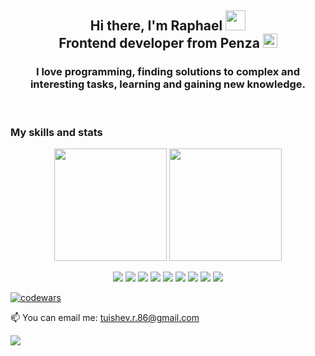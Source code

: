 <h2 align="center">Hi there, I'm Raphael
<img src="https://github.com/blackcater/blackcater/raw/main/images/Hi.gif" height="32"/> <br/>
Frontend developer from Penza  
<img src="https://avatars.mds.yandex.net/get-dialogs/1644703/66b938b43ac29e5edb8d/orig" height="23"/></h2>

<h3 align="center">I love programming, finding solutions to complex and interesting tasks, learning and gaining new knowledge.</h3>

<br/>

<h3>My skills and stats</h3>

<p align='center'>
   <a href="https://github-readme-stats.vercel.app/api?username=ExTRA86"><img
           height=180
           src="https://github-readme-stats.vercel.app/api?username=ExTRA86"/></a>
   <a href="https://github.com/ExTRA86/github-readme-stats"><img height=180
                                                                  src="https://github-readme-stats.vercel.app/api/top-langs/?username=ExTRA86&layout=compact"/></a>
</p>
 <p align='center'>
  <img src="https://img.shields.io/badge/html5-%23E34F26.svg?style=for-the-badge&logo=html5&logoColor=white" />
  <img src="https://img.shields.io/badge/css3-%231572B6.svg?style=for-the-badge&logo=css3&logoColor=white" />
  <img src="https://img.shields.io/badge/javascript-%23323330.svg?style=for-the-badge&logo=javascript&logoColor=%23F7DF1E" />
  <img src="https://img.shields.io/badge/react-%2320232a.svg?style=for-the-badge&logo=react&logoColor=%2361DAFB" />
  <img src="https://img.shields.io/badge/redux-%23593d88.svg?style=for-the-badge&logo=redux&logoColor=white" />
  <img src="https://img.shields.io/badge/typescript-%23007ACC.svg?style=for-the-badge&logo=typescript&logoColor=white" />
  <img src="https://img.shields.io/badge/SASS-hotpink.svg?style=for-the-badge&logo=SASS&logoColor=white" />
  <img src="https://img.shields.io/badge/bootstrap-%23563D7C.svg?style=for-the-badge&logo=bootstrap&logoColor=white" />
  <img src="https://img.shields.io/badge/git-%23F05033.svg?style=for-the-badge&logo=git&logoColor=white" />
  </p>
</p> 

[![codewars](https://www.codewars.com/users/ExTRA86/badges/large)](https://www.codewars.com/users/ExTRA86) 
  
📫 You can email me: <a href='mailto:tuishev.r.86@gmail.com'>tuishev.r.86@gmail.com

![](https://komarev.com/ghpvc/?username=ExTRA86)
  





<!--
**ExTRA86/ExTRA86** is a ✨ _special_ ✨ repository because its `README.md` (this file) appears on your GitHub profile.

[![Typing SVG](https://readme-typing-svg.herokuapp.com?font=Arial&color=%23000000&lines=Frontend+developer+from+Russia)](https://git.io/typing-svg)

[![GitHub Streak](https://github-readme-streak-stats.herokuapp.com/?user=ExTRA86)](https://git.io/streak-stats)

[![Typing SVG](https://readme-typing-svg.herokuapp.com?font=Arial&color=%23000000&lines=Frontend+developer+from+Russia)](https://git.io/typing-svg)

[![codewars](https://www.codewars.com/users/ExTRA86/badges/large)](https://www.codewars.com/users/ExTRA86) 

[![trophy](https://github-profile-trophy.vercel.app/?username=ExTRA86)](https://github.com/ExTRA86/github-profile-trophy)


Here are some ideas to get you started:

- 🔭 I’m currently working on ...
- 🌱 I’m currently learning ...
- 👯 I’m looking to collaborate on ...
- 🤔 I’m looking for help with ...
- 💬 Ask me about ...
- 📫 How to reach me: ...
- 😄 Pronouns: ...
- ⚡ Fun fact: ...
-->
